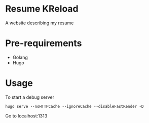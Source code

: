 # Resume KReload

A website describing my resume

# Pre-requirements

- Golang
- Hugo

# Usage

To start a debug server

`hugo serve --noHTTPCache --ignoreCache --disableFastRender -D`

Go to localhost:1313

